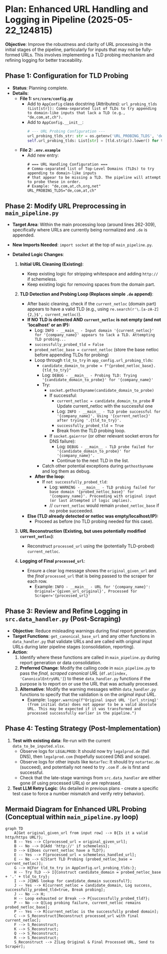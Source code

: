 # Plan: Enhanced URL Handling and Logging in Pipeline (2025-05-22_124815)

**Objective**: Improve the robustness and clarity of URL processing in the initial stages of the pipeline, particularly for inputs that may not be fully-formed URLs. This involves implementing a TLD probing mechanism and refining logging for better traceability.

## Phase 1: Configuration for TLD Probing

*   **Status**: Planning complete.
*   **Details**:
    *   **File 1: `src/core/config.py`**
        *   Add to `AppConfig` class docstring (Attributes):
            `url_probing_tlds (List[str]): Comma-separated list of TLDs to try appending to domain-like inputs that lack a TLD (e.g., "de,com,at,ch").`
        *   Add to `AppConfig.__init__`:
            ```python
            # --- URL Probing Configuration ---
            url_probing_tlds_str: str = os.getenv('URL_PROBING_TLDS', 'de,com,at,ch')
            self.url_probing_tlds: List[str] = [tld.strip().lower() for tld in url_probing_tlds_str.split(',') if tld.strip()]
            ```
    *   **File 2: `.env.example`**
        *   Add new entry:
            ```dotenv
            # === URL Handling Configuration ===
            # Comma-separated list of Top-Level Domains (TLDs) to try appending to domain-like inputs
            # that appear to be missing a TLD. The pipeline will attempt to probe these in order.
            # Example: "de,com,at,ch,org,net"
            URL_PROBING_TLDS="de,com,at,ch"
            ```

## Phase 2: Modify URL Preprocessing in `main_pipeline.py`

*   **Target Area**: Within the main processing loop (around lines 262-309), specifically where URLs are currently being normalized and `.de` is appended.
*   **New Imports Needed**: `import socket` at the top of `main_pipeline.py`.

*   **Detailed Logic Changes**:

    1.  **Initial URL Cleaning (Existing)**:
        *   Keep existing logic for stripping whitespace and adding `http://` if schemeless.
        *   Keep existing logic for removing spaces from the domain part.

    2.  **TLD Detection and Probing Loop (Replaces simple `.de` append)**:
        *   After basic cleaning, check if the `current_netloc` (domain part) appears to have a valid TLD (e.g., using `re.search(r'\.[a-zA-Z]{2,}$', current_netloc)`).
        *   **If NO TLD is detected AND `current_netloc` is not empty (and not 'localhost' or an IP):**
            *   Log: `INFO - __main__ - Input domain '{current_netloc}' for '{company_name}' appears to lack a TLD. Attempting TLD probing...`
            *   `successfully_probed_tld = False`
            *   `probed_netloc_base = current_netloc` (store the base netloc before appending TLDs for probing)
            *   Loop through `tld_to_try` in `app_config.url_probing_tlds`:
                *   `candidate_domain_to_probe = f"{probed_netloc_base}.{tld_to_try}"`
                *   Log: `DEBUG - __main__ - Probing TLD: Trying '{candidate_domain_to_probe}' for '{company_name}'`
                *   Try:
                    *   `socket.gethostbyname(candidate_domain_to_probe)`
                    *   If successful:
                        *   `current_netloc = candidate_domain_to_probe` # Update current_netloc with the successful one
                        *   Log: `INFO - __main__ - TLD probe successful for '{company_name}'. Using '{current_netloc}' after trying '.{tld_to_try}'.`
                        *   `successfully_probed_tld = True`
                        *   Break from the TLD probing loop.
                    *   If `socket.gaierror` (or other relevant socket errors for DNS failure):
                        *   Log: `DEBUG - __main__ - TLD probe failed for '{candidate_domain_to_probe}' for '{company_name}'.`
                        *   Continue to the next TLD in the list.
                *   Catch other potential exceptions during `gethostbyname` and log them as debug.
            *   **After the loop**:
                *   If `not successfully_probed_tld`:
                    *   Log: `WARNING - __main__ - TLD probing failed for base domain '{probed_netloc_base}' for '{company_name}'. Proceeding with original input (or last attempted if logic implies).`
                    *   // `current_netloc` would remain `probed_netloc_base` if no probe succeeded.
        *   **Else (TLD already detected or netloc was empty/localhost/IP):**
            *   Proceed as before (no TLD probing needed for this case).

    3.  **URL Reconstruction (Existing, but uses potentially modified `current_netloc`)**:
        *   Reconstruct `processed_url` using the (potentially TLD-probed) `current_netloc`.

    4.  **Logging of Final `processed_url`**:
        *   Ensure a clear log message shows the `original_given_url` and the *final* `processed_url` that is being passed to the scraper for each row.
            *   Example: `INFO - __main__ - URL for '{company_name}': Original='{given_url_original}', Processed for Scraper='{processed_url}'`

## Phase 3: Review and Refine Logging in `src.data_handler.py` (Post-Scraping)

*   **Objective**: Reduce misleading warnings during final report generation.
*   **Target Functions**: `get_canonical_base_url` and any other functions in `data_handler.py` that validate URLs and are called with original input URLs during later pipeline stages (consolidation, reporting).
*   **Action**:
    1.  Identify where these functions are called in `main_pipeline.py` during report generation or data consolidation.
    2.  **Preferred Change**: Modify the calling code in `main_pipeline.py` to pass the *final, scraped canonical URL* (`df.at[index, 'CanonicalEntryURL']`) to these `data_handler.py` functions if the purpose is to report on or use the URL that was actually processed.
    3.  **Alternative**: Modify the warning messages within `data_handler.py` functions to specify that the validation is on the *original input URL*.
        *   Example: `logger.warning(f"Original input URL '{url_string}' (from initial data) does not appear to be a valid absolute URL. This may be expected if it was transformed and processed successfully earlier in the pipeline.")`

## Phase 4: Testing Strategy (Post-Implementation)

1.  **Test with existing data**: Re-run with the current `data_to_be_inputed.xlsx`.
    *   Observe logs for `LEGALPROD`: It should now try `legalprod.de` (fail DNS), then `legalprod.com` (hopefully succeed DNS and scrape).
    *   Observe logs for other inputs like `NotarTec`: It should try `notartec.de` (succeed), and potentially not need to try `.com` if `.de` is first and successful.
    *   Check that the late-stage warnings from `src.data_handler` are either gone (if using processed URLs) or are rephrased.
2.  **Test LLM Retry Logic**: (As detailed in previous plans - create a specific test case to force a number mismatch and verify retry behavior).

## Mermaid Diagram for Enhanced URL Probing (Conceptual within `main_pipeline.py` loop)

```mermaid
graph TD
    A[Get original_given_url from input row] --> B{Is it a valid http/https URL?};
    B -- Yes --> C[processed_url = original_given_url];
    B -- No --> D{Add 'http://' if schemeless};
    D --> E{Does current_netloc have a TLD?};
    E -- Yes --> F[processed_url = schemeless_handled_url];
    E -- No --> G[Start TLD Probing (probed_netloc_base = current_netloc)];
    G --> H{For tld_to_try in AppConfig.url_probing_tlds:};
    H -- Try TLD --> I{Construct candidate_domain = probed_netloc_base + '.' + tld_to_try};
    I --> J{DNS lookup for candidate_domain successful?};
    J -- Yes --> K[current_netloc = candidate_domain, Log success, successfully_probed_tld=true, Break probing];
    J -- No --> H;
    H -- Loop exhausted or Break --> P{successfully_probed_tld?};
    P -- No --> Q[Log probing failure, current_netloc remains probed_netloc_base];
    P -- Yes --> R[current_netloc is the successfully probed domain];
    C --> S_Reconstruct[Reconstruct processed_url with final current_netloc];
    F --> S_Reconstruct;
    K --> S_Reconstruct;
    Q --> S_Reconstruct;
    R --> S_Reconstruct;
    S_Reconstruct --> Z[Log Original & Final Processed URL, Send to Scraper];